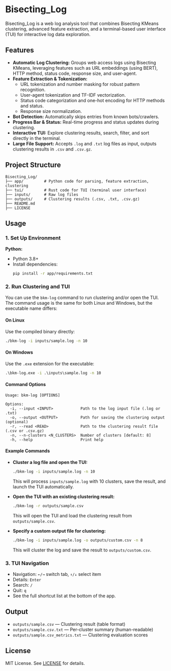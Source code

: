 # Bisecting_Log

Bisecting_Log is a web log analysis tool that combines Bisecting KMeans clustering, advanced feature extraction, and a terminal-based user interface (TUI) for interactive log data exploration.

<!-- ![Screenshot](https://github.com/user-attachments/assets/813626c5-3bd3-4167-ab90-77ac4da09d01) -->

## Features

- **Automatic Log Clustering:** Groups web access logs using Bisecting KMeans, leveraging features such as URL embeddings (using BERT), HTTP method, status code, response size, and user-agent.
- **Feature Extraction & Tokenization:**
  - URL tokenization and number masking for robust pattern recognition.
  - User-agent tokenization and TF-IDF vectorization.
  - Status code categorization and one-hot encoding for HTTP methods and status.
  - Response size normalization.
- **Bot Detection:** Automatically skips entries from known bots/crawlers.
- **Progress Bar & Status:** Real-time progress and status updates during clustering.
- **Interactive TUI:** Explore clustering results, search, filter, and sort directly in the terminal.
- **Large File Support:** Accepts `.log` and `.txt` log files as input, outputs clustering results in `.csv` and `.csv.gz`.

## Project Structure

```
Bisecting_Log/
├── app/         # Python code for parsing, feature extraction, clustering
├── tui/         # Rust code for TUI (terminal user interface)
├── inputs/      # Raw log files
├── outputs/     # Clustering results (.csv, .txt, .csv.gz)
├── README.md
├── LICENSE
```

## Usage

### 1. Set Up Environment

**Python:**

- Python 3.8+
- Install dependencies:
  ```sh
  pip install -r app/requirements.txt
  ```

### 2. Run Clustering and TUI

You can use the `bkm-log` command to run clustering and/or open the TUI. The command usage is the same for both Linux and Windows, but the executable name differs:

#### On Linux

Use the compiled binary directly:

```sh
./bkm-log -i inputs/sample.log -n 10
```

#### On Windows

Use the `.exe` extension for the executable:

```bat
.\bkm-log.exe -i .\inputs\sample.log -n 10
```

#### Command Options

```
Usage: bkm-log [OPTIONS]

Options:
  -i, --input <INPUT>            Path to the log input file (.log or .txt)
  -o, --output <OUTPUT>          Path for saving the clustering output (optional)
  -r, --read <READ>              Path to the clustering result file (.csv or .csv.gz)
  -n, --n-clusters <N_CLUSTERS>  Number of clusters [default: 8]
  -h, --help                     Print help
```

#### Example Commands

- **Cluster a log file and open the TUI:**

  ```sh
  ./bkm-log -i inputs/sample.log -n 10
  ```

  This will process `inputs/sample.log` with 10 clusters, save the result, and launch the TUI automatically.

- **Open the TUI with an existing clustering result:**

  ```sh
  ./bkm-log -r outputs/sample.csv
  ```

  This will open the TUI and load the clustering result from `outputs/sample.csv`.

- **Specify a custom output file for clustering:**

  ```sh
  ./bkm-log -i inputs/sample.log -o outputs/custom.csv -n 8
  ```

  This will cluster the log and save the result to `outputs/custom.csv`.

### 3. TUI Navigation

- Navigation: `←/→` switch tab, `↑/↓` select item
- Details: `Enter`
- Search: `/`
- Quit: `q`
- See the full shortcut list at the bottom of the app.

## Output

- `outputs/sample.csv` — Clustering result (table format)
- `outputs/sample.csv.txt` — Per-cluster summary (human-readable)
- `outputs/sample.csv_metrics.txt` — Clustering evaluation scores

## License

MIT License. See [LICENSE](LICENSE) for details.
